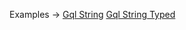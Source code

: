 <p class="ExampleLinks">Examples <span class="ExampleLinksTitleSeparator">-></span> <a href="../../examples/gql/gql_gql-string">Gql String</a> <span class="ExampleLinksSeparator"></span> <a href="../../examples/gql/gql_gql-string_gql-typed__gql-string-typed">Gql String Typed</a></p>
